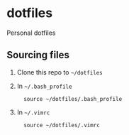 # dotfiles
Personal dotfiles

## Sourcing files

1. Clone this repo to `~/dotfiles`

2. In  `~/.bash_profile`
	```
	  source ~/dotfiles/.bash_profile
	```

3. In  `~/.vimrc`
	```
	  source ~/dotfiles/.vimrc
	```
